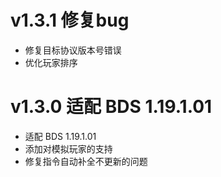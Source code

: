 # v1.3.1 修复bug

- 修复目标协议版本号错误
- 优化玩家排序

# v1.3.0 适配 BDS 1.19.1.01

- 适配 BDS 1.19.1.01
- 添加对模拟玩家的支持
- 修复指令自动补全不更新的问题